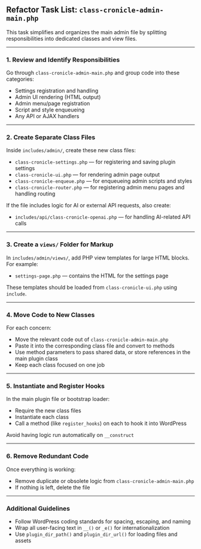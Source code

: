 ## Refactor Task List: `class-cronicle-admin-main.php`

This task simplifies and organizes the main admin file by splitting responsibilities into dedicated classes and view files.

---

### 1. Review and Identify Responsibilities

Go through `class-cronicle-admin-main.php` and group code into these categories:

- Settings registration and handling
- Admin UI rendering (HTML output)
- Admin menu/page registration
- Script and style enqueueing
- Any API or AJAX handlers

---

### 2. Create Separate Class Files

Inside `includes/admin/`, create these new class files:

- `class-cronicle-settings.php` — for registering and saving plugin settings
- `class-cronicle-ui.php` — for rendering admin page output
- `class-cronicle-enqueue.php` — for enqueueing admin scripts and styles
- `class-cronicle-router.php` — for registering admin menu pages and handling routing

If the file includes logic for AI or external API requests, also create:

- `includes/api/class-cronicle-openai.php` — for handling AI-related API calls

---

### 3. Create a `views/` Folder for Markup

In `includes/admin/views/`, add PHP view templates for large HTML blocks. For example:

- `settings-page.php` — contains the HTML for the settings page

These templates should be loaded from `class-cronicle-ui.php` using `include`.

---

### 4. Move Code to New Classes

For each concern:

- Move the relevant code out of `class-cronicle-admin-main.php`
- Paste it into the corresponding class file and convert to methods
- Use method parameters to pass shared data, or store references in the main plugin class
- Keep each class focused on one job

---

### 5. Instantiate and Register Hooks

In the main plugin file or bootstrap loader:

- Require the new class files
- Instantiate each class
- Call a method (like `register_hooks`) on each to hook it into WordPress

Avoid having logic run automatically on `__construct`

---

### 6. Remove Redundant Code

Once everything is working:

- Remove duplicate or obsolete logic from `class-cronicle-admin-main.php`
- If nothing is left, delete the file

---

### Additional Guidelines

- Follow WordPress coding standards for spacing, escaping, and naming
- Wrap all user-facing text in `__()` or `_e()` for internationalization
- Use `plugin_dir_path()` and `plugin_dir_url()` for loading files and assets
